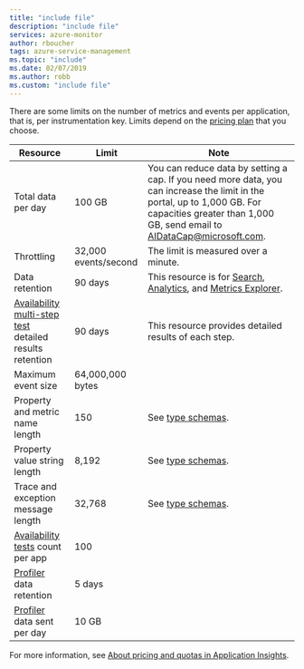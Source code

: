 ```yaml
---
title: "include file" 
description: "include file" 
services: azure-monitor
author: rboucher
tags: azure-service-management
ms.topic: "include"
ms.date: 02/07/2019
ms.author: robb
ms.custom: "include file"
---
```


There are some limits on the number of metrics and events per application, that is, per instrumentation key. Limits depend on the [pricing plan](https://azure.microsoft.com/pricing/details/application-insights/) that you choose.

| Resource | Limit | Note
| --- | --- | --- |
| Total data per day | 100 GB | You can reduce data by setting a cap. If you need more data, you can increase the limit in the portal, up to 1,000 GB. For capacities greater than 1,000 GB, send email to AIDataCap@microsoft.com.
| Throttling | 32,000 events/second | The limit is measured over a minute.
| Data retention | 90 days | This resource is for [Search](../articles/azure-monitor/app/diagnostic-search.md), [Analytics](../articles/azure-monitor/app/analytics.md), and [Metrics Explorer](../articles/azure-monitor/app/metrics-explorer.md).
| [Availability multi-step test](../articles/azure-monitor/app/availability-multistep.md) detailed results retention | 90 days | This resource provides detailed results of each step.
| Maximum event size | 64,000,000 bytes |
| Property and metric name length | 150 | See [type schemas](https://github.com/MohanGsk/ApplicationInsights-Home/tree/master/EndpointSpecs/Schemas/Bond/).
| Property value string length | 8,192 | See [type schemas](https://github.com/MohanGsk/ApplicationInsights-Home/tree/master/EndpointSpecs/Schemas/Bond/).
| Trace and exception message length | 32,768  | See [type schemas](https://github.com/MohanGsk/ApplicationInsights-Home/tree/master/EndpointSpecs/Schemas/Bond/).
| [Availability tests](../articles/azure-monitor/app/monitor-web-app-availability.md) count per app | 100 |
| [Profiler](../articles/azure-monitor/app/profiler.md) data retention | 5 days |
| [Profiler](../articles/azure-monitor/app/profiler.md) data sent per day | 10 GB |

For more information, see [About pricing and quotas in Application Insights](../articles/azure-monitor/app/pricing.md).
